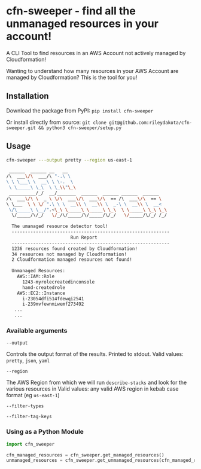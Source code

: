 # cfn-sweeper - find all the unmanaged resources in your account!
A CLI Tool to find resources in an AWS Account not actively managed by Cloudformation!

Wanting to understand how many resources in your AWS Account are managed by Cloudformation? This is the tool for you!

## Installation

Download the package from PyPI:
```pip install cfn-sweeper```

Or install directly from source:
```git clone git@github.com:rileydakota/cfn-sweeper.git && python3 cfn-sweeper/setup.py```

## Usage

```bash
cfn-sweeper ---output pretty --region us-east-1

 ______  ______ __   __                                      
/\  ___\/\  ___/\ "-.\ \                                     
\ \ \___\ \  __\ \ \-.  \                                    
 \ \_____\ \_\  \ \_\\"\_\                                   
 __________/_/  __/_______  ______  ______ ______  ______    
/\  ___\/\ \  _ \ \/\  ___\/\  ___\/\  == /\  ___\/\  == \   
\ \___  \ \ \/ ".\ \ \  __\\ \  __\\ \  _-\ \  __\\ \  __<   
 \/\_____\ \__/".~\_\ \_____\ \_____\ \_\  \ \_____\ \_\ \_\ 
  \/_____/\/_/   \/_/\/_____/\/_____/\/_/   \/_____/\/_/ /_/ 
  
  The umanaged resource detector tool!
  -----------------------------------------------------------
                        Run Report
  -----------------------------------------------------------
  1236 resources found created by Cloudformation!
  34 resources not managed by Cloudformation!
  2 Cloudformation managed resources not found!
  
  Unmanaged Resources:
    AWS::IAM::Role
      1243-myrolecreatedinconsole
      hand-createdrole
    AWS::EC2::Instance
      i-23054dfi514fdewqi2541
      i-239mvfewnmiwemf273492
   ...
   ...
```
### Available arguments

`--output`

Controls the output format of the results. Printed to stdout.
Valid values: `pretty`, `json`, `yaml`

`--region`

The AWS Region from which we will run `describe-stacks` and look for the various resources in
Valid values: any valid AWS region in kebab case format (eg `us-east-1`)

`--filter-types`


`--filter-tag-keys`

### Using as a Python Module

```python
import cfn_sweeper

cfn_managed_resources = cfn_sweeper.get_managed_resources()
unmanaged_resources = cfn_sweeper.get_unmanaged_resources(cfn_managed_resources)

```
